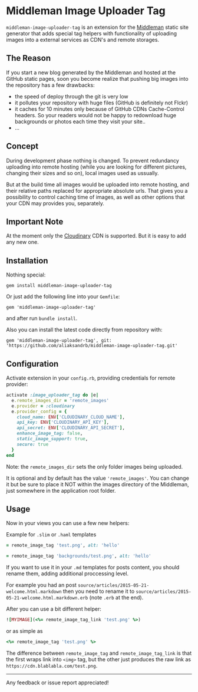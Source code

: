 # Middleman Image Uploader Tag

`middleman-image-uploader-tag` is an extension for the [Middleman] static site generator that adds special tag helpers with functionality of uploading images into a external services as CDN's and remote storages.

## The Reason

If you start a new blog generated by the Middleman and hosted at the GitHub static pages, soon you become realize that pushing big images into the repository has a few drawbacks:

- the speed of deploy through the git is very low
- it pollutes your repository with huge files (GitHub is definitely not Flckr)
- it caches for 10 minutes only because of GitHub CDNs Cache-Control headers. So your readers would not be happy to redownload huge backgrounds or photos each time they visit your site..
- ...

## Concept

During development phase nothing is changed. To prevent redundancy uploading into remote hosting (while you are looking for different pictures, changing their sizes and so on), local images used as ussually.

But at the build time all images would be uploaded into remote hosting, and their relative paths replaced for appropriate absolute urls.
That gives you a possibility to control caching time of images, as well as other options that your CDN may provides you, separately.

## Important Note

At the moment only the [Cloudinary] CDN is supported. But it is easy to add any new one.

## Installation

Nothing special:

`gem install middleman-image-uploader-tag`

Or just add the following line into your `Gemfile`:

`gem 'middleman-image-uploader-tag'`

 and after run `bundle install`.

Also you can install the latest code directly from repository with:

`gem 'middleman-image-uploader-tag', git: 'https://github.com/aliaksandrb/middleman-image-uploader-tag.git'`


## Configuration

Activate extension in your `config.rb`, providing credentials for remote provider:

```ruby
activate :image_uploader_tag do |e|
  e.remote_images_dir = 'remote_images'
  e.provider = :cloudinary
  e.provider_config = {
    cloud_name: ENV['CLOUDINARY_CLOUD_NAME'],
    api_key: ENV['CLOUDINARY_API_KEY'],
    api_secret: ENV['CLOUDINARY_API_SECRET'],
    enhance_image_tag: false,
    static_image_support: true,
    secure: true
  }
end
```

Note: the `remote_images_dir` sets the only folder images being uploaded.

It is optional and by default has the value `'remote_images'`. You can change it but be sure to place it NOT within the images directory of the Middleman, just somewhere in the application root folder.

## Usage

Now in your views you can use a few new helpers:

Example for `.slim` or `.haml` templates

```ruby
= remote_image_tag 'test.png', alt: 'hello'

= remote_image_tag 'backgrounds/test.png', alt: 'hello'
```

If you want to use it in your `.md` templates for posts content, you should rename them, adding additional proccessing level.

For example you had an post `source/articles/2015-05-21-welcome.html.markdown` then you need to rename it to `source/articles/2015-05-21-welcome.html.markdown.erb` (note `.erb` at the end).

After you can use a bit different helper:

```ruby
![MYIMAGE](<%= remote_image_tag_link 'test.png' %>)
```

or as simple as

```ruby
<%= remote_image_tag 'test.png' %>
```

The difference between `remote_image_tag` and `remote_image_tag_link` is that the first wraps link into `<img>` tag, but the other just produces the raw link as `https://cdn.blablabla.com/test.png`.

[middleman]: http://middlemanapp.com/
[cloudinary]: https://cloudinary.com/
___

Any feedback or issue report appreciated!

